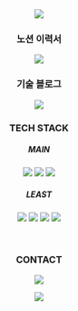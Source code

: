 <div align="center">
 <img src="https://capsule-render.vercel.app/api?type=waving&color=gradient&height=250&section=header&text=JaeSeok%20Song&desc=Software%20Engineer&descAlignY=57&animation=twinkling&fontAlignY=35" />
 <h3>노션 이력서</h3>
 <a href="https://grey-cymbal-d1f.notion.site/0a19dcfabc1f446188d445fd545decbc?pvs=4" target="_blank"><img src="https://img.shields.io/badge/notion-000000?style=flat-square&logo=notion&logoColor=#000000"/></a>

 <h3>기술 블로그</h3>
 <a href="https://velog.io/@largopie" target="_blank"><img src="https://img.shields.io/badge/velog-20C997?style=flat-square&logo=velog&logoColor=ffffff"/></a>

<h3 align="center"> TECH STACK </h3>
<h5 align="center"> MAIN </h5>
<p align="center">
<img src="https://img.shields.io/badge/JavaScript-F7DF1E?style=for-the-badge&logo=JavaScript&logoColor=black"> <img src="https://img.shields.io/badge/React-61DAFB?style=for-the-badge&logo=React&logoColor=black"> <img src="https://img.shields.io/badge/Next.js-000000?style=for-the-badge&logo=Next.js&logoColor=fff"> 
 
</p>
<h5 align="center"> LEAST </h5>
<p align="center">
<img src="https://img.shields.io/badge/Python-0A9EDC?style=for-the-badge&logo=Python&logoColor=black"> <img src="https://img.shields.io/badge/JAVA-9cf?style=for-the-badge&logo=java&logoColor=white"> <img src="https://img.shields.io/badge/VUE-4FC08D?style=for-the-badge&logo=Vue.js&logoColor=black">
 <img src="https://img.shields.io/badge/MySQL-4479A1?style=for-the-badge&logo=MySQL&logoColor=black">
</p> <br>

<h3 align="center"> CONTACT </h3>
<p align="center">
<a href="mailto:kis9732@gmail.com" target="_blank"><img src="https://img.shields.io/badge/jae990320@gamil.com-EA4335?style=flat-square&logo=Gmail&logoColor=white"/>
</p>
</a>
<a href="https://hits.seeyoufarm.com"><img src="https://hits.seeyoufarm.com/api/count/incr/badge.svg?url=https%3A%2F%2Fgithub.com%2Flargopie&count_bg=%232EEDFB&title_bg=%23555555&icon=&icon_color=%23E7E7E7&title=hits&edge_flat=false"/></a>
</div>
